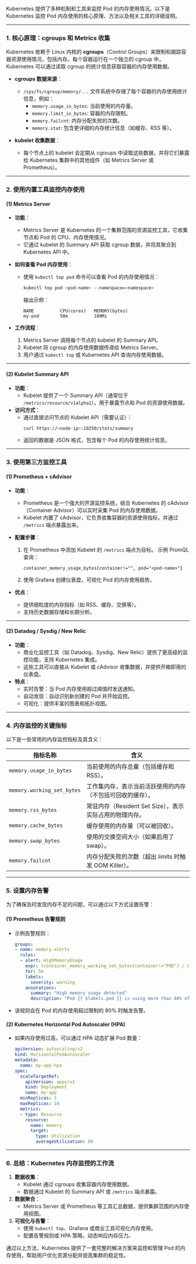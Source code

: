 Kubernetes 提供了多种机制和工具来监控 Pod 的内存使用情况。以下是 Kubernetes 监控 Pod 内存使用的核心原理、方法以及相关工具的详细说明。

---

### **1. 核心原理：cgroups 和 Metrics 收集**
Kubernetes 依赖于 Linux 内核的 **cgroups**（Control Groups）来限制和跟踪容器资源使用情况，包括内存。每个容器运行在一个独立的 cgroup 中，Kubernetes 可以通过读取 cgroup 的统计信息获取容器的内存使用数据。

- **cgroups 数据来源**：
    - `/sys/fs/cgroup/memory/...` 文件系统中存储了每个容器的内存使用统计信息，例如：
        - `memory.usage_in_bytes`: 当前使用的内存量。
        - `memory.limit_in_bytes`: 容器的内存限制。
        - `memory.failcnt`: 内存分配失败的次数。
        - `memory.stat`: 包含更详细的内存统计信息（如缓存、RSS 等）。

- **kubelet 收集数据**：
    - 每个节点上的 kubelet 会定期从 cgroups 中读取这些数据，并将它们暴露给 Kubernetes 集群中的其他组件（如 Metrics Server 或 Prometheus）。

---

### **2. 使用内置工具监控内存使用**

#### **(1) Metrics Server**
- **功能**：
    - Metrics Server 是 Kubernetes 的一个集群范围的资源监控工具，它收集节点和 Pod 的 CPU、内存使用情况。
    - 它通过 kubelet 的 Summary API 获取 cgroup 数据，并将其聚合到 Kubernetes API 中。
- **如何查看 Pod 内存使用**：
    - 使用 `kubectl top pod` 命令可以查看 Pod 的内存使用情况：
      ```bash
      kubectl top pod <pod-name> --namespace=<namespace>
      ```
      输出示例：
      ```
      NAME          CPU(cores)   MEMORY(bytes)
      my-pod        50m          100Mi
      ```

- **工作流程**：
    1. Metrics Server 调用每个节点的 kubelet 的 Summary API。
    2. Kubelet 将 cgroup 的内存使用数据传递给 Metrics Server。
    3. 用户通过 `kubectl top` 或 Kubernetes API 查询内存使用数据。

---

#### **(2) Kubelet Summary API**
- **功能**：
    - Kubelet 提供了一个 Summary API（通常位于 `/metrics/resource/v1alpha1`），用于暴露节点和 Pod 的资源使用数据。
- **访问方式**：
    - 通过直接访问节点的 Kubelet API（需要认证）：
      ```bash
      curl https://<node-ip>:10250/stats/summary
      ```
    - 返回的数据是 JSON 格式，包含每个 Pod 的内存使用统计信息。

---

### **3. 使用第三方监控工具**

#### **(1) Prometheus + cAdvisor**
- **功能**：
    - Prometheus 是一个强大的开源监控系统，结合 Kubernetes 的 cAdvisor（Container Advisor）可以实时采集 Pod 的内存使用数据。
    - Kubelet 内置了 cAdvisor，它负责收集容器的资源使用指标，并通过 `/metrics` 端点暴露出来。
- **配置步骤**：
    1. 在 Prometheus 中添加 Kubelet 的 `/metrics` 端点为目标。
       示例 PromQL 查询：
       ```promql
       container_memory_usage_bytes{container!="", pod="<pod-name>"}
       ```
    2. 使用 Grafana 创建仪表盘，可视化 Pod 的内存使用趋势。

- **优点**：
    - 提供细粒度的内存指标（如 RSS、缓存、交换等）。
    - 支持历史数据存储和长期分析。

---

#### **(2) Datadog / Sysdig / New Relic**
- **功能**：
    - 商业化监控工具（如 Datadog、Sysdig、New Relic）提供了更高级的监控功能，支持 Kubernetes 集成。
    - 这些工具可以直接从 Kubelet 或 cAdvisor 收集数据，并提供开箱即用的仪表盘。
- **特点**：
    - 实时告警：当 Pod 内存使用超过阈值时发送通知。
    - 自动发现：自动识别新创建的 Pod 并开始监控。
    - 可视化：提供丰富的图表和拓扑视图。

---

### **4. 内存监控的关键指标**

以下是一些常用的内存监控指标及其含义：

| 指标名称                   | 含义                                                                 |
|----------------------------|----------------------------------------------------------------------|
| `memory.usage_in_bytes`    | 当前使用的内存总量（包括缓存和 RSS）。                               |
| `memory.working_set_bytes` | 工作集内存，表示当前活跃使用的内存（不包括可回收的缓存）。           |
| `memory.rss_bytes`         | 常驻内存（Resident Set Size），表示实际占用的物理内存。             |
| `memory.cache_bytes`       | 缓存使用的内存量（可以被回收）。                                     |
| `memory.swap_bytes`        | 使用的交换空间大小（如果启用了 swap）。                              |
| `memory.failcnt`           | 内存分配失败的次数（超出 limits 时触发 OOM Killer）。                |

---

### **5. 设置内存告警**

为了确保及时发现内存不足的问题，可以通过以下方式设置告警：

#### **(1) Prometheus 告警规则**
- 示例告警规则：
  ```yaml
  groups:
  - name: memory-alerts
    rules:
    - alert: HighMemoryUsage
      expr: (container_memory_working_set_bytes{container!="POD"} / container_spec_memory_limit_bytes{container!="POD"}) > 0.8
      for: 5m
      labels:
        severity: warning
      annotations:
        summary: "High memory usage detected"
        description: "Pod {{ $labels.pod }} is using more than 80% of its memory limit."
  ```
- 该规则会在 Pod 的内存使用超过限制的 80% 时触发告警。

#### **(2) Kubernetes Horizontal Pod Autoscaler (HPA)**
- 如果内存使用过高，可以通过 HPA 动态扩展 Pod 数量：
  ```yaml
  apiVersion: autoscaling/v2
  kind: HorizontalPodAutoscaler
  metadata:
    name: my-app-hpa
  spec:
    scaleTargetRef:
      apiVersion: apps/v1
      kind: Deployment
      name: my-app
    minReplicas: 2
    maxReplicas: 10
    metrics:
    - type: Resource
      resource:
        name: memory
        target:
          type: Utilization
          averageUtilization: 80
  ```

---

### **6. 总结：Kubernetes 内存监控的工作流**
1. **数据收集**：
    - Kubelet 通过 cgroups 收集容器内存使用数据。
    - 数据通过 Kubelet 的 Summary API 或 `/metrics` 端点暴露。
2. **数据聚合**：
    - Metrics Server 或 Prometheus 等工具汇总数据，提供集群范围的内存使用视图。
3. **可视化与告警**：
    - 使用 `kubectl top`、Grafana 或商业工具可视化内存使用。
    - 配置告警规则或 HPA 策略，动态响应内存压力。

通过以上方法，Kubernetes 提供了一套完整的解决方案来监控和管理 Pod 的内存使用，帮助用户优化资源分配并提高集群的稳定性。